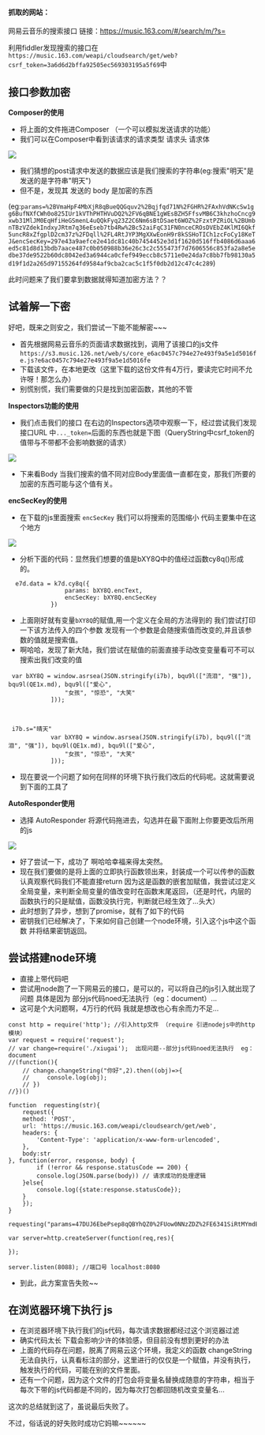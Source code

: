 #### 抓取的网站：
网易云音乐的搜索接口
链接：https://music.163.com/#/search/m/?s=

利用fiddler发现搜索的接口在``https://music.163.com/weapi/cloudsearch/get/web?csrf_token=3a6d6d2bffa92505ec569303195a5f69``中

## 接口参数加密
**Composer的使用**

* 将上面的文件拖进Composer
（一个可以模拟发送请求的功能）
* 我们可以在Composer中看到该请求的请求类型 请求头 请求体

<img src="./src/接口的请求形式.png">

* 我们猜想的post请求中发送的数据应该是我们搜索的字符串(eg:搜索"明天"是发送的是字符串"明天")
* 但不是，发现其 发送的 body 是加密的东西

(eg:``params=%2BVmaHpF4MbXjR8qBueQQGquv2%2Bqjfqd71N%2FGHR%2FAxhVdNKcSw1gg6BufNXfCWh0o825IUr1kVThPHTHVuDQ2%2FV6qBNE1gWEsBZH5FfsvMB6C3khzhoCncg9xwb31MlJM0EqHfiHeGSmenL4uQQkFyq23Z2C6Nm6sBtDSaet6WOZ%2FzxtPZRiOL%2BUmbnTBzVZdekIndxyJRtm7q36eEseb7tb4Rw%2Bc52aiFqC31FN0nceCROsDVEbZ4KlMI6Qkf5uncR8xZfgplD2cm37z%2FDqll%2FL4RtJYP3MgXXwEonH9r8kSSHoTICh1zcFoCy18KeTJ&encSecKey=297e43a9aefce2e41dc81c40b7454452e3d1f1620d516ffb4086d6aaa6ed5c81d8d13bdb7aace487c0b050988b36e26c3c2c555473f7d7606556c853fa2a8e5edbe37de9522b60dc8042ed3a6944ca0cfef949eccb8c5711e0e24da7c8bb7fb98130a5d19f1d2a265d97155264fd9584af9cba2cac5c1f5f0db2d12c47c4c289``)

此时问题来了我们要拿到数据就得知道加密方法？？

## 试着解一下密

好吧，既来之则安之，我们尝试一下能不能解密~~~

* 首先根据网易云音乐的页面请求数据找到，调用了该接口的js文件 ``https://s3.music.126.net/web/s/core_e6ac0457c794e27e493f9a5e1d5016fe.js?e6ac0457c794e27e493f9a5e1d5016fe``
* 下载该文件，在本地更改（这里下载的这份文件有4万行，要读完它时间不允许呀！那怎么办）
* 别慌别慌，我们需要做的只是找到加密函数，其他的不管 

**Inspectors功能的使用**

* 我们点击我们的接口 在右边的Inspectors选项中观察一下，经过尝试我们发现接口URL 中``..._token=``后面的东西也就是下图（QueryString中csrf_token的值带与不带都不会影响数据的请求）

<img src="./src/接口请求的数据.png">

* 下来看Body 当我们搜索的值不同对应Body里面值一直都在变，那我们所要的加密的东西可能与这个值有关。

**encSecKey的使用**

* 在下载的js里面搜索 ``encSecKey`` 我们可以将搜索的范围缩小 代码主要集中在这个地方

<img src="./src/源代码.png">

* 分析下面的代码：显然我们想要的值是bXY8Q中的值经过函数cy8q()形成的。
```
  e7d.data = k7d.cy8q({
                params: bXY8Q.encText,
                encSecKey: bXY8Q.encSecKey
            })
```
* 上面刚好就有变量``bXY8Q``的赋值,用一个定义在全局的方法得到的 我们尝试打印一下该方法传入的四个参数 发现有一个参数是会随搜索值而改变的,并且该参数的值就是搜索值。
* 啊哈哈，发现了新大陆，我们尝试在赋值的前面直接手动改变变量看可不可以搜索出我们改变的值
```
 var bXY8Q = window.asrsea(JSON.stringify(i7b), bqu9l(["流泪", "强"]), bqu9l(QE1x.md), bqu9l(["爱心",
                "女孩", "惊恐", "大笑"
            ]));
            
            
            
 i7b.s="晴天"
            var bXY8Q = window.asrsea(JSON.stringify(i7b), bqu9l(["流泪", "强"]), bqu9l(QE1x.md), bqu9l(["爱心",
                "女孩", "惊恐", "大笑"
            ]));            
```
* 现在要说一个问题了如何在同样的环境下执行我们改后的代码呢。这就需要说到下面的工具了

**AutoResponder使用**

* 选择 AutoResponder 将源代码拖进去，勾选并在最下面附上你要更改后所用的js

<img src="./src/修改js.png">

* 好了尝试一下，成功了  啊哈哈幸福来得太突然。
* 现在我们要做的是将上面的立即执行函数领出来，封装成一个可以传参的函数
认真观察代码我们不能直接return 因为这是函数的嵌套加赋值，我尝试过定义全局变量，来判断全局变量的值改变时在函数末尾返回，（还是时代，内层的函数执行的只是赋值，函数没执行完，判断就已经生效了...头大）
* 此时想到了异步，想到了promise，就有了如下的代码
* 密钥我们已经解决了，下来如何自己创建一个node环境，引入这个js中这个函数 并将结果密钥返回。

## 尝试搭建node环境

* 直接上带代码吧
* 尝试用node跑了一下网易云的接口，是可以的，可以将自己的js引入就出现了问题 具体是因为 部分js代码noed无法执行（eg：document）...
* 这可是个大问题啊，4万行的代码 我就是想改也心有余而力不足...

```
const http = require('http'); //引入http文件 （require 引进nodejs中的http模块）
var request = require('request');
// var change=require('./xiugai');  出现问题--部分js代码noed无法执行  eg：document
//(function(){
    // change.changeString("你好",2).then((obj)=>{
    //     console.log(obj);
    // })
//})()

function  requesting(str){
    request({
	method: 'POST',
	url: 'https://music.163.com/weapi/cloudsearch/get/web',
	headers: {
		'Content-Type': 'application/x-www-form-urlencoded',
	},
    body:str
}, function(error, response, body) {
    	if (!error && response.statusCode == 200) {
        console.log(JSON.parse(body)) // 请求成功的处理逻辑
    }else{
        console.log({state:response.statusCode});
    }
    });
}

requesting("params=47DUJ6EbePsep8qQBYhQZ0%2FUow0NNzZDZ%2FE6341SiRtMYmdEpeus%2BDa3o9rJnhqcjZsaRfKU5gfIjJTi5U7mlQczNFsBKWS%2FWRyMJFPPOTqQBhj%2FYKtRyr%2F5UYdbgSM67J%2FFmKKZzDf9MpzdjUqWd1NSDYhaoW5gFptaLQINYQB0MZp%2BUflYMZpDJ%2BCco%2BBsXd2u21F0mPs54jPBYPf8ZzTzAw5OnHDBChRgvqiK8sMJBwtfp6jb1CzBg%2BXowOm3aTFniIAZ%2FuyNvuBfbWsOFUF8mQtzprCQS8gNIsoBVu0%3D&encSecKey=8082fd17a1e1bcb78707dc72b878e433e96f9b60a6eadb4947c711745801d2b015aed52c424e4fa4d182fc7685c714c3b9727b69f6f706dba7cfb80fa478616aa2510e37658e91d64d69b02cecbed28d5841c6209d949283f22ae01be5b1b1537c4f636767e552f835ab8d51f56aebccd47cb18c7dfa8e847f77c1842cc00862")

var server=http.createServer(function(req,res){
   
});

server.listen(8088); //端口号 localhost:8080
```
* 到此，此方案宣告失败~~

## 在浏览器环境下执行 js
* 在浏览器环境下执行我们的js代码，每次请求数据都经过这个浏览器过滤
* 确实代码太长 下载会影响少许的体验感，但目前没有想到更好的办法
* 上面的代码存在问题，脱离了网易云这个环境，我定义的函数 changeString无法自执行，认真看标注的部分，这里进行的仅仅是一个赋值，并没有执行，触发执行的代码，可能在别的文件里面。
* 还有一个问题，因为这个文件的打包会将变量名替换成随意的字符串，相当于每次下带的js代码都是不同的，因为每次打包都回随机改变变量名...

这次的总结就到这了，虽说最后失败了。

不过，俗话说的好失败时成功它妈嘛~~~~~~